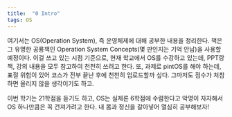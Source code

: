 ```yaml
---
title:  "0 Intro"
tags: OS
---
```


여기서는 OS(Operation System), 즉 운영체제에 대해 공부한 내용을 정리한다. 책은 그 유명한 공룡책인 Operation System Concepts(몇 판인지는 기억 안남)을 사용할 예정이다. 이걸 쓰고 있는 시점 기준으로, 현재 학교에서 OS를 수강하고 있는데, PPT랑 책, 강의 내용을 모두 참고하여 천천히 쓰려고 한다. 또, 과제로 pintOS를 해야 하는데, 표절 위험이 있어 코스가 전부 끝난 후에 천천히 업로드할까 싶다. 그마저도 점수가 처참하면 올리지 않을 생각이기도 하고.

이번 학기는 21학점을 듣기도 하고, OS는 실제론 6학점에 수렴한다고 악명이 자자해서 OS 하나만큼은 꼭 건져가려고 한다. 내 몸과 정신을 갈아넣어 열심히 공부해보자!
